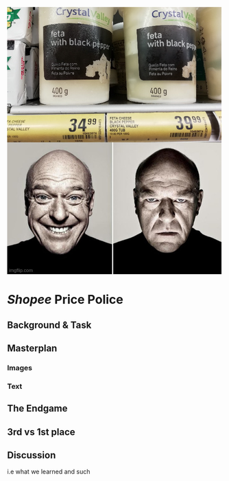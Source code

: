  <img src="blog_meme.jpg" alt="meme"> 

# *Shopee* **Price Police**

## Background & Task

## Masterplan

### Images

### Text

## The Endgame

## 3rd vs 1st place

## Discussion

i.e what we learned and such

